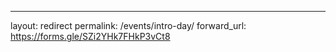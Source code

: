 ---
layout: redirect
permalink: /events/intro-day/
forward_url: https://forms.gle/SZi2YHk7FHkP3vCt8
